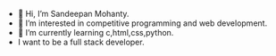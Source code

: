 - 👋 Hi, I’m Sandeepan Mohanty.
- 👀 I’m interested in competitive programming and web development.
- 🌱 I’m currently learning c,html,css,python.
- I want to be a full stack developer.


<!---
CSESandeepan39/CSESandeepan39 is a ✨ special ✨ repository because its `README.md` (this file) appears on your GitHub profile.
You can click the Preview link to take a look at your changes.
--->
